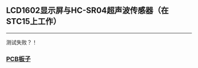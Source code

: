 ## LCD1602显示屏与HC-SR04超声波传感器（在STC15上工作）

------

测试失败？！

### [PCB板子](https://github.com/Gah0/Scripts/PCB/Ultrasonic)
